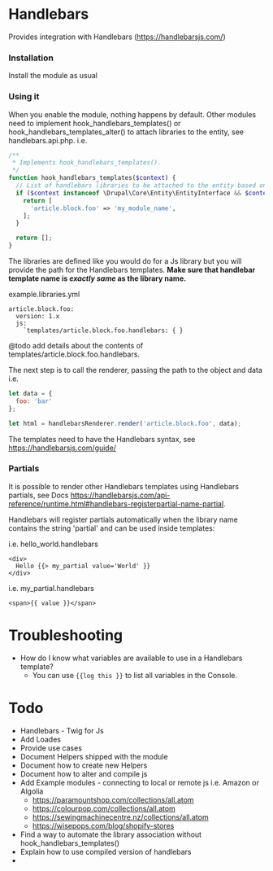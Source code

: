 # Handlebars
Provides integration with Handlebars (https://handlebarsjs.com/)

### Installation
Install the module as usual

### Using it
When you enable the module, nothing happens by default. Other modules need to
implement hook_handlebars_templates() or hook_handlebars_templates_alter()
to attach libraries to the entity, see handlebars.api.php. i.e.

```php
/**
 * Implements hook_handlebars_templates().
 */
function hook_handlebars_templates($context) {
  // List of handlebars libraries to be attached to the entity based on context.
  if ($context instanceof \Drupal\Core\Entity\EntityInterface && $context->bundle() !== 'page') {
    return [
      'article.block.foo' => 'my_module_name',
    ];
  }

  return [];
}
```

The libraries are defined like you would do for a Js library but you will provide
the path for the Handlebars templates. **Make sure that handlebar template name is _exactly same_ as the library name.**

example.libraries.yml
```
article.block.foo:
  version: 1.x
  js:
    `templates/article.block.foo.handlebars: { }
```
@todo add details about the contents of templates/article.block.foo.handlebars.

The next step is to call the renderer, passing the path to the object and data i.e.

```javascript
let data = {
  foo: 'bar'
};

let html = handlebarsRenderer.render('article.block.foo', data);
```

The templates need to have the Handlebars syntax, see https://handlebarsjs.com/guide/

### Partials
It is possible to render other Handlebars templates using Handlebars partials, see
Docs https://handlebarsjs.com/api-reference/runtime.html#handlebars-registerpartial-name-partial.

Handlebars will register partials automatically when the library name contains the string 'partial'
and can be used inside templates:

i.e. hello_world.handlebars
```
<div>
  Hello {{> my_partial value='World' }}
</div>
```

i.e. my_partial.handlebars
```
<span>{{ value }}</span>
```

# Troubleshooting
- How do I know what variables are available to use in a Handlebars template?
  - You can use `{{log this }}` to list all variables in the Console.

# Todo
- Handlebars  - Twig for Js
- Add Loades
- Provide use cases
- Document Helpers shipped with the module
- Document how to create new Helpers
- Document how to alter and compile js
- Add Example modules - connecting to local or remote js i.e. Amazon or Algolia
  - https://paramountshop.com/collections/all.atom
  - https://colourpop.com/collections/all.atom
  - https://sewingmachinecentre.nz/collections/all.atom
  - https://wisepops.com/blog/shopify-stores
- Find a way to automate the library association without hook_handlebars_templates()
- Explain how to use compiled version of handlebars
-
